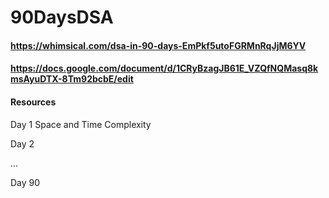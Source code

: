 # 90DaysDSA

#### https://whimsical.com/dsa-in-90-days-EmPkf5utoFGRMnRqJjM6YV
#### https://docs.google.com/document/d/1CRyBzagJB61E_VZQfNQMasq8kmsAyuDTX-8Tm92bcbE/edit

#### Resources

Day 1
Space and Time Complexity


Day 2


...


Day 90

